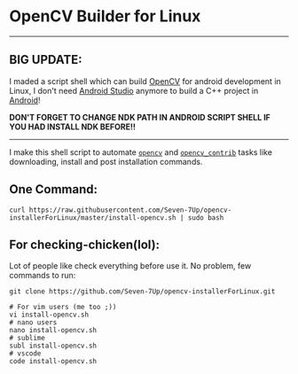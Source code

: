 
# OpenCV Builder for Linux

***
## BIG UPDATE:
I maded a script shell which can build [OpenCV](https://opencv.org) for android development in Linux, I don't need [Android Studio](https://developer.android.com/studio/) anymore to build a C++ project in [Android](https://developer.android.com/)!

**DON'T FORGET TO CHANGE NDK PATH IN ANDROID SCRIPT SHELL IF YOU HAD INSTALL NDK BEFORE!!**
****

I make this shell script to automate [`opencv`](https://github.com/opencv/opencv/) and [`opencv_contrib`](https://github.com/opencv/opencv_contrib/) tasks like downloading, install and post installation commands.

## One Command:

```shell
curl https://raw.githubusercontent.com/Seven-7Up/opencv-installerForLinux/master/install-opencv.sh | sudo bash
```

## For checking-chicken(lol):

Lot of people like check everything before use it. No problem, few commands to run:

```shell
git clone https://github.com/Seven-7Up/opencv-installerForLinux.git

# For vim users (me too ;))
vi install-opencv.sh
# nano users
nano install-opencv.sh
# sublime
subl install-opencv.sh
# vscode
code install-opencv.sh
```

